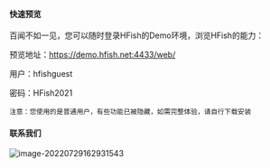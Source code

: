 
#### 快速预览

百闻不如一见，您可以随时登录HFish的Demo环境，浏览HFish的能力：

预览地址：https://demo.hfish.net:4433/web/

用户：hfishguest

密码：HFish2021

`注意：您使用的是普通用户，有些功能已被隐藏，如需完整体验，请自行下载安装`

#### 联系我们

![image-20220729162931543](http://img.threatbook.cn/hfish/image-20220729162931543.png)